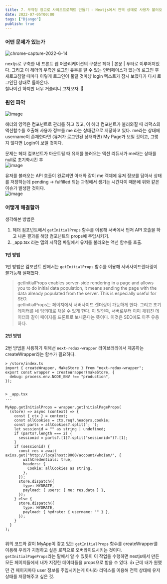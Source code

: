 ```yaml
---
title: 7. 무작정 장고로 사이드프로젝트 만들기 - Nextjs에서 전역 상태로 사용자 불러오기
date: 2022-07-05T00:00
tags: ["Django"]
publish: true
---
```


### 어떤 문제가 있는가

![chrome-capture-2022-6-14](https://user-images.githubusercontent.com/24996316/178902066-7bd02c09-f3b0-407c-8c5a-95d5b0a9a7d0.gif)

nextjs로 구축한 내 프론트 웹 어플리케이션의 구성은 헤더 | 본문 | 푸터로 이루어져있다. 그리고 이 헤더의 우측엔 로그인 유무를 알 수 있는 인터페이스가 있는데 로그인 후 새로고침할 때마다 이렇게 로그인이 풀릴 것마냥 login 텍스트가 잠시 보였다가 다시 로그인된 상태로 돌아온다.  
찰나이긴 하지만 너무 거슬리니 고쳐보자. 🤨

### 원인 파악

![image](https://user-images.githubusercontent.com/24996316/178902914-16b8417a-839d-4b98-895e-0c2e026ad8fa.png)

헤더의 영역은 컴포넌트로 관리를 하고 있고, 이 헤더 컴포넌트가 불러와질 때 리덕스의 액션함수를 호출해 사용자 정보를 me 라는 상태값으로 저장하고 있다. me라는 상태에 username이 존재한다면 (유저가 로그인된 상태라면) My Page가 보일 것이고, 그렇지 않다면 Login이 보일 것이다.

문제는 헤더 컴포넌트가 마운트될 때 유저를 불러오는 액션 리듀서가 me라는 상태를 null로 초기화시킨 후  
![image](https://user-images.githubusercontent.com/24996316/178903537-4fbfaf0e-6922-4014-97f2-097e3650c650.png)

유저를 불러오는 API 호출이 완료되면 아래와 같이 me 객체에 유저 정보를 담아서 상태를 저장하는데 pending -> fulfilled 되는 과정에서 생기는 시간차이 때문에 위와 같은 이슈가 발생한 것이다.  
![image](https://user-images.githubusercontent.com/24996316/178903570-0de173d9-dc0e-4ccb-b42f-2c875421d0f6.png)

### 어떻게 해결할까

생각해본 방법은

1. 헤더 컴포넌트에서 `getInitialProps` 함수를 이용해 서버에서 먼저 API 호출을 하고 나온 결과를 해당 컴포넌트의 props에 주입시키기.
2. \_app.tsx 라는 앱의 시작점 파일에서 유저를 불러오는 액션 함수를 호출.

#### 1번 방법

1번 방법은 컴포넌트 안에서는 `getInitialProps` 함수를 이용해 서버사이드렌더링이 불가능해 실패했다.

> getInitialProps enables server-side rendering in a page and allows you to do initial data population, it means sending the page with the data already populated from the server. This is especially useful for SEO.  
> getInitialProps는 페이지에서 서버사이드 렌더링이 가능하게 한다. 그리고 초기 데이터를 네 임의대로 채울 수 있게 한다. 이 말인즉, 서버로부터 이미 채워진 데이터와 같이 페이지를 프론트로 보내준다는 뜻이다. 이것은 SEO에도 아주 유용하다.

#### 2번 방법

2번 방법을 사용하기 위해선 `next-redux-wrapper` 라이브러리에서 제공하는 createWrapper라는 함수가 필요하다.

```tsx
> /store/index.ts
import { createWrapper, MakeStore } from "next-redux-wrapper";
export const wrapper = createWrapper(makeStore, {
  debug: process.env.NODE_ENV !== "production",
});


> _app.tsx
...

MyApp.getInitialProps = wrapper.getInitialPageProps(
  (store) => async (context) => {
    const { ctx } = context;
    const allCookies = ctx.req?.headers.cookie;
    const parts = allCookies?.split(`; `);
    let sessionid = "" as string | undefined;
    if (parts?.length === 2) {
      sessionid = parts?.[1]?.split("sessionid=")?.[1];
    }
    if (sessionid) {
      const res = await axios.get("http://localhost:8000/account/whoIam/", {
        withCredentials: true,
        headers: {
          Cookie: allCookies as string,
        },
      });
      store.dispatch({
        type: HYDRATE,
        payload: { users: { me: res.data } },
      });
    } else {
      store.dispatch({
        type: HYDRATE,
        payload: { hydrate: { username: "" } },
      });
    }
  }
);


```

위의 코드와 같이 MyApp이 갖고 있는 `getInitialProps` 함수를 createWrapper를 이용해 우리가 지정하고 싶은 로직으로 오버라이드시키는 것이다.  
`getInitialPageProps`라는 말에서 알 수 있듯이 이 작업을 수행하면 nextjs에서 만든 모든 페이지들에서 내가 지정한 데이터들을 props으로 받을 수 있다. 👍 근데 내가 원했던 건 페이지마다 user 정보를 주입시키는게 아니라 리덕스를 이용해 전역 상태에 유저 상태를 저장해주고 싶은 것.
